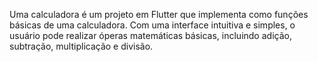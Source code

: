Uma calculadora é um projeto em Flutter que implementa como funções básicas de uma calculadora. Com uma interface intuitiva e simples, o usuário pode realizar óperas matemáticas básicas, incluindo adição, subtração, multiplicação e divisão.
